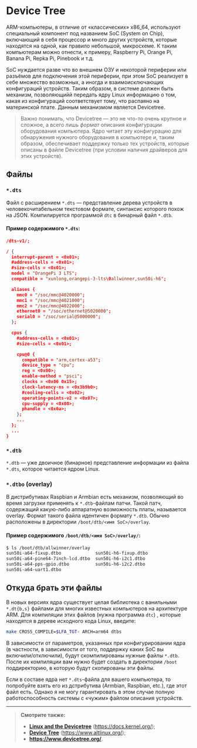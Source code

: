 # Device Tree

ARM-компьютеры, в отличие от «классических» x86_64, используют специальный компонент под названием SoC (System on Chip), включающий в себя процессор и много других устройств, которые находятся на одной, как правило небольшой, микросхеме. К таким компьютерам можно отнести, к примеру, Raspberry Pi, Orange Pi, Banana Pi, Repka Pi, Pinebook и т.д.

SoC нуждается разве что во внешнем ОЗУ и некоторой периферии или разъёмов для подключения этой периферии, при этом SoC реализует в себе множество возможных, а иногда и взаимоисключающих конфигураций устройств. Таким образом, в системе должен быть механизм, позволяющийй передать ядру Linux информацию о том, какая из конфигураций соответствует тому, что распаяно на материнской плате. Данным механизмом является Devicetree.

> Важно понимать, что Devicetree — это не что-то очень крупное и сложное, а всего лишь *формат* описания конфигурации оборудования компьютера. Ядро читает эту конфигурацию для обнаружения нужного оборудования в компьютере и, таким образом, обеспечивает поддержку только тех устройств, которые описаны в файле Devicetree (при условии наличия драйверов для этих устройств).

## Файлы

### `*.dts`

Файл с расширением `*.dts` — представление дерева устройств в человекочитабельном текстовом формате, синтаксис которого похож на JSON. Компилируется программой `dtc` в бинарный файл `*.dtb`.

#### Пример содержимого `*.dts`:

```json
/dts-v1/;

/ {
  interrupt-parent = <0x01>;
  #address-cells = <0x01>;
  #size-cells = <0x01>;
  model = "OrangePi 3 LTS";
  compatible = "xunlong,orangepi-3-lts\0allwinner,sun50i-h6";

  aliases {
    mmc0 = "/soc/mmc@4020000";
    mmc1 = "/soc/mmc@4021000";
    mmc2 = "/soc/mmc@4022000";
    ethernet0 = "/soc/ethernet@5020000";
    serial0 = "/soc/serial@5000000";
  };

  cpus {
    #address-cells = <0x01>;
    #size-cells = <0x01>;

    cpu@0 {
      compatible = "arm,cortex-a53";
      device_type = "cpu";
      reg = <0x00>;
      enable-method = "psci";
      clocks = <0x06 0x15>;
      clock-latency-ns = <0x3b9b0>;
      #cooling-cells = <0x02>;
      operating-points-v2 = <0x07>;
      cpu-supply = <0x08>;
      phandle = <0x0a>;
    };
    ...
  };
  ...
}
```

### `*.dtb`

`*.dtb` — уже двоичное (бинарное) представление информации из файла `*.dts`, которое читается ядром Linux.

### `*.dtbo` (overlay)

В дистрибутивах Raspbian и Armbian есть механизм, позволяющий во время загрузки применять к `*.dtb`-файлам патчи. Такой патч, содержащий какую-либо аппаратную возможность платы, называется overlay. Формат такого файла идентичен формату `*.dtb`. Обычно расположены в директории `/boot/dtb/<имя SoC>/overlay`.

#### Пример содержимого `/boot/dtb/<имя SoC>/overlay/`:

```bash
$ ls /boot/dtb/allwinner/overlay
sun50i-a64-fixup.dtbo             sun50i-h6-fixup.dtbo
sun50i-a64-pine64-7inch-lcd.dtbo  sun50i-h6-i2c1.dtbo
sun50i-a64-pps-gpio.dtbo          sun50i-h6-i2c2.dtbo
sun50i-a64-uart1.dtbo
```

## Откуда брать эти файлы

В новых версиях ядра существует целая библиотека с ванильными `*.dt{b,s}` файлами для многих известных компьютеров на архитектуре ARM. Для компиляции этих файлов (нужна программа `dtc`) , которые находятся в дереве исходного кода Linux, введите:

```bash
make CROSS_COMPILE=$LFA_TGT- ARCH=arm64 dtbs
```

В зависимости от параметров, указанных при конфигурировании ядра (в частности, в зависимости от того, поддержку каких SoC вы включили/отключили), будут скомпилированы нужные файлы `*.dtb`. После их компиляции вам нужно будет создать в директории `/boot` поддиректорию, в которую будут скопированы эти файлы.

Если в составе ядра нет `*.dts`-файла для вашего компьютера, то попробуйте взять его из дстрибутива (Armbian, Raspbian, etc.), где этот файл есть. Однако я не могу гарантировать в этом случае полную работоспособность системы с «чужим» файлом описания устройств.

---

> **Смотрите также:**
>
> - [**Linux and the Devicetree**](https://docs.kernel.org/devicetree/usage-model.html) (<https://docs.kernel.org/>);
> - [**Device Tree**](https://www.altlinux.org/Device_Tree) (<https://www.altlinux.org/>);
> - **<https://www.devicetree.org/>**.
